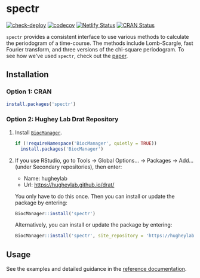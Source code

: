 # spectr

[![check-deploy](https://github.com/hugheylab/spectr/workflows/check-deploy/badge.svg)](https://github.com/hugheylab/spectr/actions)
[![codecov](https://codecov.io/gh/hugheylab/spectr/branch/master/graph/badge.svg)](https://codecov.io/gh/hugheylab/spectr)
[![Netlify Status](https://api.netlify.com/api/v1/badges/eea83c4a-3e36-4245-8195-d0c15115832b/deploy-status)](https://app.netlify.com/sites/kind-edison-268732/deploys)
[![CRAN Status](https://www.r-pkg.org/badges/version/spectr)](https://cran.r-project.org/package=spectr)

`spectr` provides a consistent interface to use various methods to calculate the periodogram of a time-course. The methods include Lomb-Scargle, fast Fourier transform, and three versions of the chi-square periodogram. To see how we've used `spectr`, check out the [paper](https://doi.org/10.1371/journal.pcbi.1008567).

## Installation

### Option 1: CRAN

```r
install.packages('spectr')
```

### Option 2: Hughey Lab Drat Repository

1. Install [`BiocManager`](https://cran.r-project.org/package=BiocManager).

    ```r
    if (!requireNamespace('BiocManager', quietly = TRUE))
      install.packages('BiocManager')
    ```

1. If you use RStudio, go to Tools → Global Options... → Packages → Add... (under Secondary repositories), then enter:

    - Name: hugheylab
    - Url: https://hugheylab.github.io/drat/

    You only have to do this once. Then you can install or update the package by entering:

    ```r
    BiocManager::install('spectr')
    ```

    Alternatively, you can install or update the package by entering:

    ```r
    BiocManager::install('spectr', site_repository = 'https://hugheylab.github.io/drat/')
    ```

## Usage

See the examples and detailed guidance in the [reference documentation](https://spectr.hugheylab.org/reference/index.html).
